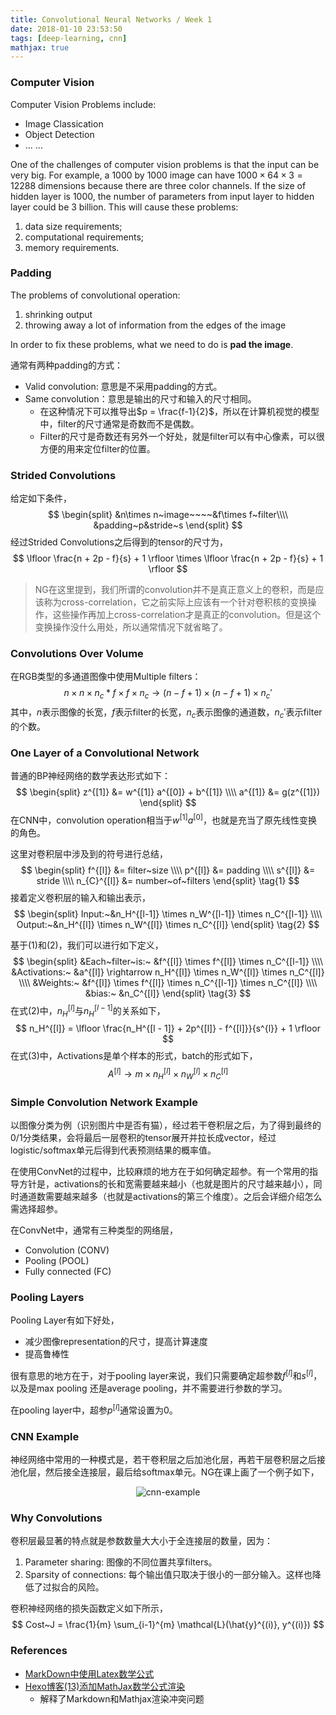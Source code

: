 ```yaml
---
title: Convolutional Neural Networks / Week 1
date: 2018-01-10 23:53:50
tags: [deep-learning, cnn]
mathjax: true
---
```


### Computer Vision

Computer Vision Problems include:

* Image Classication
* Object Detection
* … ...

One of the challenges of computer vision problems is that the input can be very big. For example, a 1000 by 1000 image can have $1000 \times  64 \times 3 = 12288$ dimensions because there are three color channels. If the size of hidden layer is 1000, the number of parameters from input layer to hidden layer could be 3 billion. This will cause these problems:

1. data size requirements;
2. computational requirements;
3. memory requirements.

<!-- more -->

### Padding

The problems of convolutional operation:

1. shrinking output
2. throwing away a lot of information from the edges of the image

In order to fix these problems, what we need to do is **pad the image**.

通常有两种padding的方式：

* Valid convolution: 意思是不采用padding的方式。
* Same convolution：意思是输出的尺寸和输入的尺寸相同。
  * 在这种情况下可以推导出$p = \frac{f-1}{2}$，所以在计算机视觉的模型中，filter的尺寸通常是奇数而不是偶数。
  * Filter的尺寸是奇数还有另外一个好处，就是filter可以有中心像素，可以很方便的用来定位filter的位置。

### Strided Convolutions

给定如下条件，
$$
\begin{split}
&n\times n~image~~~~&f\times f~filter\\\\
&padding~p&stride~s
\end{split}
$$
经过Strided Convolutions之后得到的tensor的尺寸为，
$$
\lfloor \frac{n + 2p - f}{s} + 1 \rfloor \times \lfloor \frac{n + 2p - f}{s} + 1 \rfloor
$$

> NG在这里提到，我们所谓的convolution并不是真正意义上的卷积，而是应该称为cross-correlation，它之前实际上应该有一个针对卷积核的变换操作，这些操作再加上cross-correlation才是真正的convolution。但是这个变换操作没什么用处，所以通常情况下就省略了。

### Convolutions Over Volume

在RGB类型的多通道图像中使用Multiple filters：
$$
n \times n \times n_c \ast f\times f \times n_c \rightarrow (n - f + 1) \times (n - f + 1) \times {n_c}'
$$
其中，$n$表示图像的长宽，$f$表示filter的长宽，$n_c$表示图像的通道数，$n_c'$表示filter的个数。

### One Layer of a Convolutional Network

普通的BP神经网络的数学表达形式如下：
$$
\begin{split}
z^{[1]} &= w^{[1]} a^{[0]} + b^{[1]} \\\\
a^{[1]} &= g(z^{[1]}) 
\end{split}
$$
在CNN中，convolution operation相当于$w^{[1]}a^{[0]}$，也就是充当了原先线性变换的角色。

这里对卷积层中涉及到的符号进行总结，
$$
\begin{split}
f^{[l]} &= filter~size \\\\
p^{[l]} &= padding \\\\
s^{[l]} &= stride \\\\
n_{C}^{[l]} &= number~of~filters
\end{split}
\tag{1}
$$
接着定义卷积层的输入和输出表示，
$$
\begin{split}
Input:~&n_H^{[l-1]} \times n_W^{[l-1]} \times n_C^{[l-1]} \\\\
Output:~&n_H^{[l]} \times n_W^{[l]} \times n_C^{[l]}
\end{split}
\tag{2}
$$

基于(1)和(2)，我们可以进行如下定义，
$$
\begin{split}
&Each~filter~is:~	&f^{[l]} \times f^{[l]} \times n_C^{[l-1]} \\\\
&Activations:~		&a^{[l]} \rightarrow n_H^{[l]} \times n_W^{[l]} \times n_C^{[l]} \\\\
&Weights:~		&f^{[l]} \times f^{[l]} \times n_C^{[l-1]} \times n_C^{[l]} \\\\
&bias:~			&n_C^{[l]}
\end{split}
\tag{3}
$$
在式(2)中，$n_H^{[l]}$与$n_H^{[l-1]}$的关系如下，
$$
n_H^{[l]} = \lfloor \frac{n_H^{[l - 1]} + 2p^{[l]} - f^{[l]}}{s^{l}} + 1 \rfloor
$$
在式(3)中，Activations是单个样本的形式，batch的形式如下，
$$
A^{[l]} \rightarrow m \times n_H^{[l]} \times n_W^{[l]} \times n_C^{[l]}
$$

### Simple Convolution Network Example

以图像分类为例（识别图片中是否有猫），经过若干卷积层之后，为了得到最终的$0/1$分类结果，会将最后一层卷积的tensor展开并拉长成vector，经过logistic/softmax单元后得到代表预测结果的概率值。

在使用ConvNet的过程中，比较麻烦的地方在于如何确定超参。有一个常用的指导方针是，activations的长和宽需要越来越小（也就是图片的尺寸越来越小），同时通道数需要越来越多（也就是activations的第三个维度）。之后会详细介绍怎么需选择超参。

在ConvNet中，通常有三种类型的网络层，

* Convolution (CONV)
* Pooling (POOL)
* Fully connected (FC)

### Pooling Layers

Pooling Layer有如下好处，

* 减少图像representation的尺寸，提高计算速度
* 提高鲁棒性

很有意思的地方在于，对于pooling layer来说，我们只需要确定超参数$f^{[l]}$和$s^{[l]}$，以及是max pooling 还是average pooling，并不需要进行参数的学习。

在pooling layer中，超参$p^{[l]}$通常设置为0。

### CNN Example

神经网络中常用的一种模式是，若干卷积层之后加池化层，再若干层卷积层之后接池化层，然后接全连接层，最后给softmax单元。NG在课上画了一个例子如下，

<div align=center>

![cnn-example](/img/cnn-w1/cnn-example.jpeg)

</div>

### Why Convolutions

卷积层最显著的特点就是参数数量大大小于全连接层的数量，因为：

1. Parameter sharing: 图像的不同位置共享filters。
2. Sparsity of connections: 每个输出值只取决于很小的一部分输入。这样也降低了过拟合的风险。

卷积神经网络的损失函数定义如下所示，
$$
Cost~J = \frac{1}{m} \sum_{i-1}^{m} \mathcal{L}(\hat{y}^{(i)}, y^{(i)})
$$

### References

- [MarkDown中使用Latex数学公式](http://www.cnblogs.com/nowgood/p/Latexstart.html)
- [Hexo博客(13)添加MathJax数学公式渲染](http://masikkk.com/article/hexo-13-MathJax/)
  - 解释了Markdown和Mathjax渲染冲突问题







